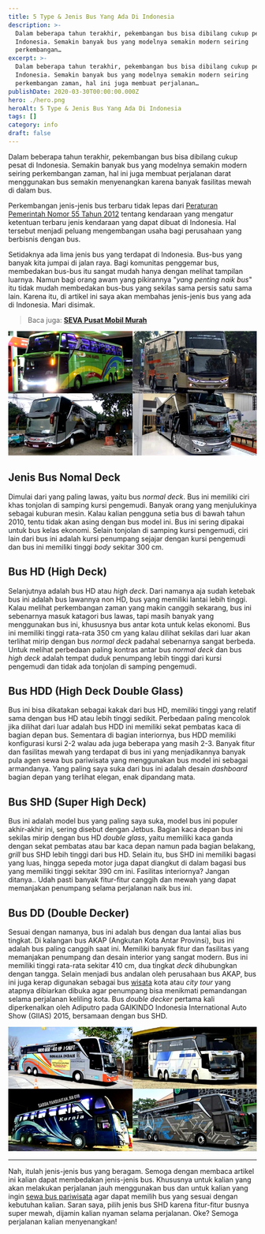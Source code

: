 ```yaml
---
title: 5 Type & Jenis Bus Yang Ada Di Indonesia
description: >-
  Dalam beberapa tahun terakhir, pekembangan bus bisa dibilang cukup pesat di
  Indonesia. Semakin banyak bus yang modelnya semakin modern seiring
  perkembangan…
excerpt: >-
  Dalam beberapa tahun terakhir, pekembangan bus bisa dibilang cukup pesat di
  Indonesia. Semakin banyak bus yang modelnya semakin modern seiring
  perkembangan zaman, hal ini juga membuat perjalanan…
publishDate: 2020-03-30T00:00:00.000Z
hero: ./hero.png
heroAlt: 5 Type & Jenis Bus Yang Ada Di Indonesia
tags: []
category: info
draft: false
---
```


Dalam beberapa tahun terakhir, pekembangan bus bisa dibilang cukup pesat di Indonesia. Semakin banyak bus yang modelnya semakin modern seiring perkembangan zaman, hal ini juga membuat perjalanan darat menggunakan bus semakin menyenangkan karena banyak fasilitas mewah di dalam bus.

Perkembangan jenis-jenis bus terbaru tidak lepas dari <a href="https://www.hukumonline.com/pusatdata/detail/lt4fcdd63a00e84/node/pp-no-55-tahun-2012-kendaraan">Peraturan Pemerintah Nomor 55 Tahun 2012</a> tentang kendaraan yang mengatur ketentuan terbaru jenis kendaraan yang dapat dibuat di Indonesia. Hal tersebut menjadi peluang mengembangan usaha bagi perusahaan yang berbisnis dengan bus.

Setidaknya ada lima jenis bus yang terdapat di Indonesia. Bus-bus yang banyak kita jumpai di jalan raya. Bagi komunitas penggemar bus, membedakan bus-bus itu sangat mudah hanya dengan melihat tampilan luarnya. Namun bagi orang awam yang pikirannya "_yang penting naik bus_" itu tidak mudah membedakan bus-bus yang sekilas sama persis satu sama lain. Karena itu, di artikel ini saya akan membahas jenis-jenis bus yang ada di Indonesia. Mari disimak.

> Baca juga: **[SEVA Pusat Mobil Murah](/blog/seva-pusat-mobil-murah/)**

![jenis bus](./images/jenis-bus.png)

## Jenis Bus Nomal Deck

Dimulai dari yang paling lawas, yaitu bus _normal deck_. Bus ini memiliki ciri khas tonjolan di samping kursi pengemudi. Banyak orang yang menjulukinya sebagai kuburan mesin. Kalau kalian pengguna setia bus di bawah tahun 2010, tentu tidak akan asing dengan bus model ini. Bus ini sering dipakai untuk bus kelas ekonomi. Selain tonjolan di samping kursi pengemudi, ciri lain dari bus ini adalah kursi penumpang sejajar dengan kursi pengemudi dan bus ini memiliki tinggi _body_ sekitar 300 cm.

## Bus HD (High Deck)

Selanjutnya adalah bus HD atau _high deck_. Dari namanya aja sudah ketebak bus ini adalah bus lawannya non HD, bus yang memiliki lantai lebih tinggi. Kalau melihat perkembangan zaman yang makin canggih sekarang, bus ini sebenarnya masuk katagori bus lawas, tapi masih banyak yang menggunakan bus ini, khususnya bus antar kota untuk kelas ekonomi. Bus ini memiliki tinggi rata-rata 350 cm yang kalau dilihat sekilas dari luar akan terlihat mirip dengan bus _normal deck_ padahal sebenarnya sangat berbeda. Untuk melihat perbedaan paling kontras antar bus _normal deck_ dan bus _high deck_ adalah tempat duduk penumpang lebih tinggi dari kursi pengemudi dan tidak ada tonjolan di samping pengemudi.

## Bus HDD (High Deck Double Glass)

Bus ini bisa dikatakan sebagai kakak dari bus HD, memiliki tinggi yang relatif sama dengan bus HD atau lebih tinggi sedikit. Perbedaan paling mencolok jika dilihat dari luar adalah bus HDD ini memiliki sekat pembatas kaca di bagian depan bus. Sementara di bagian interiornya, bus HDD memiliki konfigurasi kursi 2-2 walau ada juga beberapa yang masih 2-3. Banyak fitur dan fasilitas mewah yang terdapat di bus ini yang menjadikannya banyak pula agen sewa bus pariwisata yang menggunakan bus model ini sebagai armandanya. Yang paling saya suka dari bus ini adalah desain _dashboard_ bagian depan yang terlihat elegan, enak dipandang mata.

## Bus SHD (Super High Deck)

Bus ini adalah model bus yang paling saya suka, model bus ini populer akhir-akhir ini, sering disebut dengan Jetbus. Bagian kaca depan bus ini sekilas mirip dengan bus HD _double glass_, yaitu memiliki kaca ganda dengan sekat pembatas atau bar kaca depan namun pada bagian belakang, _grill_ bus SHD lebih tinggi dari bus HD. Selain itu, bus SHD ini memiliki bagasi yang luas, hingga sepeda motor juga dapat diangkut di dalam bagasi bus yang memiliki tinggi sekitar 390 cm ini. Fasilitas interiornya? Jangan ditanya.. Udah pasti banyak fitur-fitur canggih dan mewah yang dapat memanjakan penumpang selama perjalanan naik bus ini.

## Bus DD (Double Decker)

Sesuai dengan namanya, bus ini adalah bus dengan dua lantai alias bus tingkat. Di kalangan bus AKAP (Angkutan Kota Antar Provinsi), bus ini adalah bus paling canggih saat ini. Memiliki banyak fitur dan fasilitas yang memanjakan penumpang dan desain interior yang sangat modern. Bus ini memiliki tinggi rata-rata sekitar 410 cm, dua tingkat _deck_ dihubungkan dengan tangga. Selain menjadi bus andalan oleh perusahaan bus AKAP, bus ini juga kerap digunakan sebagai bus [wisata](/blog/tempat-wisata-bogor/) kota atau _city tour_ yang atapnya dibiarkan dibuka agar penumpang bisa menikmati pemandangan selama perjalanan keliling kota. Bus _double decker_ pertama kali diperkenalkan oleh Adiputro pada GAIKINDO Indonesia International Auto Show (GIIAS) 2015, bersamaan dengan bus SHD.

![model bus](./images/model-bus.png)

* * *

Nah, itulah jenis-jenis bus yang beragam. Semoga dengan membaca artikel ini kalian dapat membedakan jenis-jenis bus. Khususnya untuk kalian yang akan melakukan perjalanan jauh menggunakan bus dan untuk kalian yang ingin [sewa bus pariwisata](/blog/sewa-bus-pariwisata-semarang/) agar dapat memilih bus yang sesuai dengan kebutuhan kalian. Saran saya, pilih jenis bus SHD karena fitur-fitur busnya super mewah, dijamin kalian nyaman selama perjalanan. Oke? Semoga perjalanan kalian menyenangkan!
